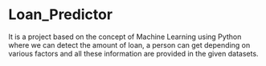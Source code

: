 # Loan_Predictor
It is a project based on the concept of Machine Learning using Python where we can detect the amount of loan, a person can get depending on various factors and all these information
are provided in the given datasets.  
